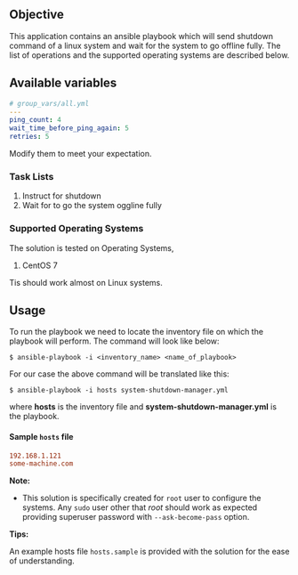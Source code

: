 ## Objective

This application contains an ansible playbook which will send shutdown command of a linux system and wait for the
system to go offline fully. The list of operations and the supported operating systems are described below.

## Available variables

```yaml
# group_vars/all.yml
---
ping_count: 4
wait_time_before_ping_again: 5
retries: 5
```

Modify them to meet your expectation.

### Task Lists

1. Instruct for shutdown
2. Wait for to go the system oggline fully

### Supported Operating Systems

The solution is tested on Operating Systems,

1. CentOS 7

Tis should work almost on Linux systems.

## Usage

To run the playbook we need to locate the inventory file on which the playbook will perform. The command will look like
below:

```shell
$ ansible-playbook -i <inventory_name> <name_of_playbook>
```

For our case the above command will be translated like this:

```shell
$ ansible-playbook -i hosts system-shutdown-manager.yml
```

where **hosts** is the inventory file and **system-shutdown-manager.yml** is the playbook.

#### Sample `hosts` file

```ini
192.168.1.121
some-machine.com
```

**Note:**

- This solution is specifically created for `root` user to configure the systems. Any `sudo` user other that _root_
should work as expected providing superuser password with `--ask-become-pass` option.

**Tips:**

An example hosts file `hosts.sample` is provided with the solution for the ease of understanding.
